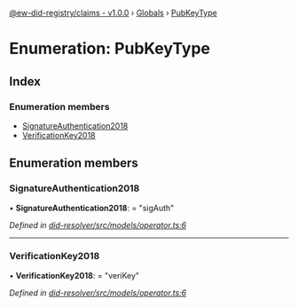 [@ew-did-registry/claims - v1.0.0](../README.md) › [Globals](../globals.md) › [PubKeyType](pubkeytype.md)

# Enumeration: PubKeyType

## Index

### Enumeration members

* [SignatureAuthentication2018](pubkeytype.md#signatureauthentication2018)
* [VerificationKey2018](pubkeytype.md#verificationkey2018)

## Enumeration members

###  SignatureAuthentication2018

• **SignatureAuthentication2018**: = "sigAuth"

*Defined in [did-resolver/src/models/operator.ts:6](https://github.com/energywebfoundation/ew-did-registry/blob/ff7b2ca/packages/did-resolver/src/models/operator.ts#L6)*

___

###  VerificationKey2018

• **VerificationKey2018**: = "veriKey"

*Defined in [did-resolver/src/models/operator.ts:6](https://github.com/energywebfoundation/ew-did-registry/blob/ff7b2ca/packages/did-resolver/src/models/operator.ts#L6)*
